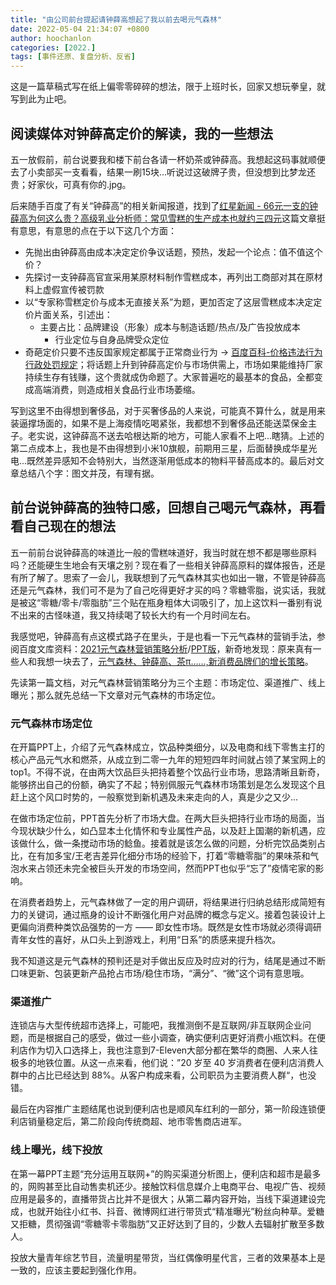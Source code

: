 ```yaml
---
title: "由公司前台提起请钟薛高想起了我以前去喝元气森林"
date: 2022-05-04 21:34:07 +0800
author: hoochanlon
categories: [2022.]
tags: [事件还原、复盘分析、反省]
---
```


这是一篇草稿式写在纸上偏零零碎碎的想法，限于上班时长，回家又想玩拳皇，就写到此为止吧。 <!-- more -->

## 阅读媒体对钟薛高定价的解读，我的一些想法

五一放假前，前台说要我和楼下前台各请一杯奶茶或钟薛高。我想起这码事就顺便去了小卖部买一支看看，结果一刷15块...听说过这破牌子贵，但没想到比梦龙还贵；好家伙，可真有你的.jpg。

后来随手百度了有关“钟薛高”的相关新闻报道，找到了[红星新闻 - 66元一支的钟薛高为何这么贵？高级乳业分析师：常见雪糕的生产成本也就约三四元](https://baijiahao.baidu.com/s?id=1702868721168579342&wfr=spider&for=pc&searchword=钟薛高为什么卖这么贵)这篇文章挺有意思，有意思的点在于以下这几个方面：

* 先抛出由钟薛高由成本决定定价争议话题，预热，发起一个论点：值不值这个价？
* 先探讨一支钟薛高官宣采用某原材料制作雪糕成本，再列出工商部对其在原材料上虚假宣传被罚款
* 以“专家称雪糕定价与成本无直接关系”为题，更加否定了这层雪糕成本决定定价片面关系，引述出：
    * 主要占比：品牌建设（形象）成本与制造话题/热点/及广告投放成本
        * 行业定位与自身品牌受众定位
* 奇葩定价只要不违反国家规定都属于正常商业行为 -> [百度百科-价格违法行为行政处罚规定](https://baike.baidu.com/item/价格违法行为行政处罚规定/7982534?fr=aladdin)；将话题上升到钟薛高定价与市场供需上，市场如果能维持厂家持续生存有钱赚，这个贵就成伪命题了。大家普遍吃的最基本的食品，全都变成高端消费，则造成相关食品行业市场萎缩。

写到这里不由得想到奢侈品，对于买奢侈品的人来说，可能真不算什么，就是用来装逼撑场面的，如果不是上海疫情吃喝紧张，我都想不到奢侈品还能送菜保金主子。老实说，这钟薛高不送去哈根达斯的地方，可能人家看不上吧...瞎猜。上述的第二点成本上，我也是不由得想到小米10旗舰，前期用三星，后面替换成华星光电...既然差异感知不会特别大，当然逐渐用低成本的物料平替高成本的。最后对文章总结八个字：图文并茂，有理有据。

## 前台说钟薛高的独特口感，回想自己喝元气森林，再看看自己现在的想法

五一前前台说钟薛高的味道比一般的雪糕味道好，我当时就在想不都是哪些原料吗？还能硬生生地会有天壤之别？现在看了一些相关钟薛高原料的媒体报告，还是有所了解了。思索了一会儿，我联想到了元气森林其实也如出一辙，不管是钟薛高还是元气森林，我们可不是为了自己吃得更好才买的吗？零糖零脂，说实话，我就是被这“零糖/零卡/零脂肪”三个贴在瓶身粗体大词吸引了，加上这饮料一番别有说不出来的古怪味道，我又持续喝了较长大约有一个月时间左右。

我感觉吧，钟薛高有点这模式路子在里头，于是也看一下元气森林的营销手法，参阅百度文库资料：[2021元气森林营销策略分析](https://wenku.baidu.com/view/7370cb3e856fb84ae45c3b3567ec102de2bddf7f.html)/[PPT版](https://wenku.baidu.com/view/51d98dc1824d2b160b4e767f5acfa1c7ab0082de.html?fr=income1-wk_app_search_ctr-search)，新奇地发现：原来真有一些人和我想一块去了，[元气森林、钟薛高、茶π……,新消费品牌们的增长策略](https://wenku.baidu.com/view/c0fc536948fe04a1b0717fd5360cba1aa9118c67.html?rec_flag=default&fr=Recommend_RelativeDoc-100246,80166,90233,80139,80163,110192,90227-kpdrec_doc_pc_view-51d98dc1824d2b160b4e767f5acfa1c7ab0082de&sxts=1651712268401)。

先读第一篇文档，对元气森林营销策略分为三个主题：市场定位、渠道推广、线上曝光；那么就先总结一下文章对元气森林的市场定位。

### 元气森林市场定位

在开篇PPT上，介绍了元气森林成立，饮品种类细分，以及电商和线下零售主打的核心产品元气水和燃茶，从成立到二零一九年的短短四年时间就占领了某宝网上的top1。不得不说，在由两大饮品巨头把持着整个饮品行业市场，思路清晰且新奇，能够挤出自己的份额，确实了不起；特别佩服元气森林市场策划是怎么发现这个且赶上这个风口时势的，一般察觉到新机遇及未来走向的人，真是少之又少...

在做市场定位前，PPT首先分析了市场大盘。在两大巨头把持行业市场的局面，当今现状缺少什么，如凸显本土化情怀和专业属性产品，以及赶上国潮的新机遇，应该做什么，做一条搅动市场的鲶鱼。接着就是该怎么做的问题，分析完饮品类别占比，在有加多宝/王老吉差异化细分市场的经验下，打着“零糖零脂”的果味茶和气泡水来占领还未完全被巨头开发的市场空间，然而PPT也似乎“忘了”疫情宅家的影响。

在消费者趋势上，元气森林做了一定的用户调研，将结果进行归纳总结形成简短有力的关键词，通过瓶身的设计不断强化用户对品牌的概念与定义。接着包装设计上更偏向消费种类饮品强势的一方 —— 即女性市场。既然是女性市场就必须得调研青年女性的喜好，从口头上到游戏上，利用“日系”的质感来提升档次。

我不知道这是元气森林的预判还是对手做出反应及时应对的行为，结尾是通过不断口味更新、包装更新产品抢占市场/稳住市场，“满分”、“微”这个词有意思哦。

### 渠道推广

连锁店与大型传统超市选择上，可能吧，我推测倒不是互联网/非互联网企业问题，而是根据自己的感受，做过一些小调查，确实便利店更好消费小瓶饮料。在便利店作为切入口选择上，我也注意到7-Eleven大部分都在繁华的商圈、人来人往极多的地铁位置。从这一点来看，他们说：”20 岁至 40 岁消费者在便利店消费人群中的占比已经达到 88%。从客户构成来看，公司职员为主要消费人群“，也没错。

最后在内容推广主题结尾也说到便利店也是顺风车红利的一部分，第一阶段连锁便利店销量稳定后，第二阶段向传统商超、地市零售商店进军。

### 线上曝光，线下投放

在第一幕PPT主题“充分运用互联网+”的购买渠道分析图上，便利店和超市是最多的，网购甚至比自动售卖机还少。接触饮料信息媒介上电商平台、电视广告、视频应用是最多的，直播带货占比并不是很大；从第二幕内容开始，当线下渠道建设完成，也就开始往小红书、抖音、微博网红进行带货式“精准曝光”粉丝向种草。爱糖又拒糖，贯彻强调“零糖零卡零脂肪”又正好达到了目的，少数人去辐射扩散至多数人。

投放大量青年综艺节目，流量明星带货，当红偶像明星代言，三者的效果基本上是一致的，应该主要起到强化作用。

